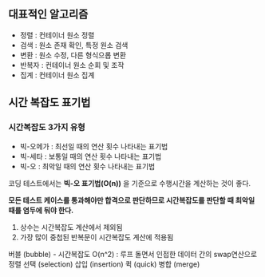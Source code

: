 ## 대표적인 알고리즘

- 정렬      : 컨테이너 원소 정렬
- 검색      : 원소 존재 확인, 특정 원소 검색
- 변환      : 원소 수정, 다른 형식으롭 변환
- 반복자    : 컨테이너 원소 순회 및 조작
- 집계      : 컨테이너 원소 집계 

## 시간 복잡도 표기법

### 시간복잡도 3가지 유형
- 빅-오메가 : 최선일 때의 연산 횟수 나타내는 표기법
- 빅-세타   : 보통일 때의 연산 횟수 나타내는 표기법
- 빅-오     : 최악일 때의 연산 횟수 나타내는 표기법

코딩 테스트에서는 **빅-오 표기법(O(n))** 을 기준으로 수행시간을 계산하는 것이 좋다.

**모든 테스트 케이스를 통과해야만 합격으로 판단하므로 시간복잡도를 판단할 때 최악일 때를 염두에 둬야 한다.**

1. 상수는 시간복잡도 계산에서 제외됨
2. 가장 많이 중첩된 반복문이 시간복잡도 계산에 적용됨

버블 (bubble) - 시간복잡도 O(n^2) : 루프 돌면서 인접한 데이터 간의 swap연산으로 정렬
선택 (selection) 
삽입 (insertion)
퀵 (quick)
병합 (merge)
